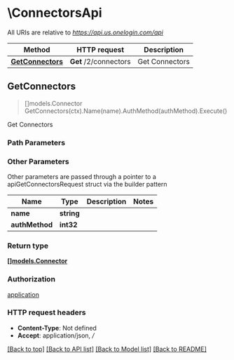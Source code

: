 # \ConnectorsApi

All URIs are relative to *https://api.us.onelogin.com/api*

Method | HTTP request | Description
------------- | ------------- | -------------
[**GetConnectors**](ConnectorsApi.md#GetConnectors) | **Get** /2/connectors | Get Connectors



## GetConnectors

> []models.Connector GetConnectors(ctx).Name(name).AuthMethod(authMethod).Execute()

Get Connectors



### Path Parameters



### Other Parameters

Other parameters are passed through a pointer to a apiGetConnectorsRequest struct via the builder pattern


Name | Type | Description  | Notes
------------- | ------------- | ------------- | -------------
 **name** | **string** |  | 
 **authMethod** | **int32** |  | 

### Return type

[**[]models.Connector**](Connector.md)

### Authorization

[application](../README.md#application)

### HTTP request headers

- **Content-Type**: Not defined
- **Accept**: application/json, */*

[[Back to top]](#) [[Back to API list]](../README.md#documentation-for-api-endpoints)
[[Back to Model list]](../README.md#documentation-for-models)
[[Back to README]](../README.md)

